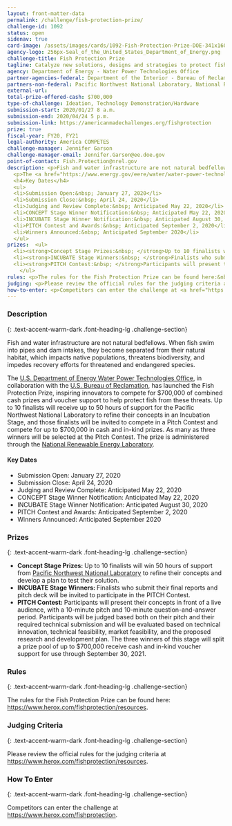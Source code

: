 ```yaml
---
layout: front-matter-data
permalink: /challenge/fish-protection-prize/
challenge-id: 1092
status: open
sidenav: true 
card-image: /assets/images/cards/1092-Fish-Protection-Prize-DOE-341x160.jpg
agency-logo: 256px-Seal_of_the_United_States_Department_of_Energy.png
challenge-title: Fish Protection Prize
tagline: Catalyze new solutions, designs and strategies to protect fish from water infrastructure, such as water diversions, pipes and hydropower dam intakes.
agency: Department of Energy - Water Power Technologies Office
partner-agencies-federal: Department of the Interior - Bureau of Reclamation
partners-non-federal: Pacific Northwest National Laboratory, National Renewable Energy Laboratory
external-url:
total-prize-offered-cash: $700,000
type-of-challenge: Ideation, Technology Demonstration/Hardware
submission-start: 2020/01/27 8 a.m.
submission-end: 2020/04/24 5 p.m.
submission-link: https://americanmadechallenges.org/fishprotection
prize: true
fiscal-year: FY20, FY21
legal-authority: America COMPETES
challenge-manager: Jennifer Garson
challenge-manager-email: Jennifer.Garson@ee.doe.gov
point-of-contact: Fish.Protection@nrel.gov
description: <p>Fish and water infrastructure are not natural bedfellows. When fish swim into pipes and dam intakes, they become separated from their natural habitat, which impacts native populations, threatens biodiversity, and impedes recovery efforts for threatened and endangered species. </p>
  <p>The <a href="https://www.energy.gov/eere/water/water-power-technologies-office" target="_blank" rel="noopener">U.S. Department of Energy Water Power Technologies Office</a>, in collaboration with the <a href="https://www.usbr.gov/" target="_blank" rel="noopener">U.S. Bureau of Reclamation</a>, has launched the Fish Protection Prize, inspiring innovators to compete for $700,000 of combined cash prizes and voucher support to help protect fish from these threats. Up to 10 finalists will receive up to 50 hours of support for the Pacific Northwest National Laboratory to refine their concepts in an Incubation Stage, and those finalists will be invited to compete in a Pitch Contest and compete for up to $700,000 in cash and in-kind prizes. As many as three winners will be selected at the Pitch Contest. The prize is administered through the <a href="https://www.pnnl.gov/" target="_blank" rel="noopener">National Renewable Energy Laboratory</a>.</p>
  <h4>Key Dates</h4>
  <ul>
  <li>Submission Open:&nbsp; January 27, 2020</li>
  <li>Submission Close:&nbsp; April 24, 2020</li>
  <li>Judging and Review Complete:&nbsp; Anticipated May 22, 2020</li> 
  <li>CONCEPT Stage Winner Notification:&nbsp; Anticipated May 22, 2020</li>
  <li>INCUBATE Stage Winner Notification:&nbsp; Anticipated August 30, 2020</li>
  <li>PITCH Contest and Awards:&nbsp; Anticipated September 2, 2020</li>
  <li>Winners Announced:&nbsp; Anticipated September 2020</li>
  </ul>
prizes:  <ul>
  <li><strong>Concept Stage Prizes:&nbsp; </strong>Up to 10 finalists will win 50 hours of support from <a href="https://www.pnnl.gov/" target="_blank" rel="noopener">Pacific Northwest National Laboratory</a> to refine their concepts and develop a plan to test their solution.</li>
  <li><strong>INCUBATE Stage Winners:&nbsp; </strong>Finalists who submit their final reports and pitch deck will be invited to participate in the PITCH Contest.</li>  
  <li><strong>PITCH Contest:&nbsp; </strong>Participants will present their concepts in front of a live audience, with a 10-minute pitch and 10-minute question-and-answer period. Participants will be judged based both on their pitch and their required technical submission and will be evaluated based on technical innovation, technical feasibility, market feasibility, and the proposed research and development plan. The three winners of this stage will split a prize pool of up to $700,000 receive cash and in-kind voucher support for use through September 30, 2021.</li> 
    </ul>
rules: <p>The rules for the Fish Protection Prize can be found here:&nbsp; <a href="https://www.herox.com/fishprotection/resources" target="_blank" rel="noopener">https://www.herox.com/fishprotection/resources</a>.</p>
judging: <p>Please review the official rules for the judging criteria at <a href="https://www.herox.com/fishprotection/resources" target="_blank" rel="noopener">https://www.herox.com/fishprotection/resources</a>.</p>
how-to-enter: <p>Competitors can enter the challenge at <a href="https://www.herox.com/fishprotection" target="_blank" rel="noopener">https://www.herox.com/fishprotection</a>.</p>
---
```




<!-- Description start -->
### Description
{: .text-accent-warm-dark .font-heading-lg .challenge-section}

<p>Fish and water infrastructure are not natural bedfellows. When fish swim into pipes and dam intakes, they become separated from their natural habitat, which impacts native populations, threatens biodiversity, and impedes recovery efforts for threatened and endangered species. </p>
<p>The <a href="https://www.energy.gov/eere/water/water-power-technologies-office" target="_blank" rel="noopener">U.S. Department of Energy Water Power Technologies Office</a>, in collaboration with the <a href="https://www.usbr.gov/" target="_blank" rel="noopener">U.S. Bureau of Reclamation</a>, has launched the Fish Protection Prize, inspiring innovators to compete for $700,000 of combined cash prizes and voucher support to help protect fish from these threats. Up to 10 finalists will receive up to 50 hours of support for the Pacific Northwest National Laboratory to refine their concepts in an Incubation Stage, and those finalists will be invited to compete in a Pitch Contest and compete for up to $700,000 in cash and in-kind prizes. As many as three winners will be selected at the Pitch Contest. The prize is administered through the <a href="https://www.pnnl.gov/" target="_blank" rel="noopener">National Renewable Energy Laboratory</a>.</p>
<h4>Key Dates</h4>
<ul>
<li>Submission Open: January 27, 2020</li>
<li>Submission Close: April 24, 2020</li>
<li>Judging and Review Complete: Anticipated May 22, 2020</li> 
<li>CONCEPT Stage Winner Notification: Anticipated May 22, 2020</li>
<li>INCUBATE Stage Winner Notification: Anticipated August 30, 2020</li>
<li>PITCH Contest and Awards: Anticipated September 2, 2020</li>
<li>Winners Announced: Anticipated September 2020</li>
</ul>

<!-- Prizes start -->
### Prizes
{: .text-accent-warm-dark .font-heading-lg .challenge-section}

<ul>
<li><strong>Concept Stage Prizes: </strong>Up to 10 finalists will win 50 hours of support from <a href="https://www.pnnl.gov/" target="_blank" rel="noopener">Pacific Northwest National Laboratory</a> to refine their concepts and develop a plan to test their solution.</li>
<li><strong>INCUBATE Stage Winners: </strong>Finalists who submit their final reports and pitch deck will be invited to participate in the PITCH Contest.</li>  
<li><strong>PITCH Contest: </strong>Participants will present their concepts in front of a live audience, with a 10-minute pitch and 10-minute question-and-answer period. Participants will be judged based both on their pitch and their required technical submission and will be evaluated based on technical innovation, technical feasibility, market feasibility, and the proposed research and development plan. The three winners of this stage will split a prize pool of up to $700,000 receive cash and in-kind voucher support for use through September 30, 2021.</li> 
  </ul>

<!-- Rules start -->
### Rules 
{: .text-accent-warm-dark .font-heading-lg .challenge-section}

<p>The rules for the Fish Protection Prize can be found here: <a href="https://www.herox.com/fishprotection/resources" target="_blank" rel="noopener">https://www.herox.com/fishprotection/resources</a>.</p>

<!-- Judging start -->
### Judging Criteria
{: .text-accent-warm-dark .font-heading-lg .challenge-section}

<p>Please review the official rules for the judging criteria at <a href="https://www.herox.com/fishprotection/resources" target="_blank" rel="noopener">https://www.herox.com/fishprotection/resources</a>.</p>

<!--  How To Enter start -->
### How To Enter
{: .text-accent-warm-dark .font-heading-lg .challenge-section}

<p>Competitors can enter the challenge at <a href="https://www.herox.com/fishprotection" target="_blank" rel="noopener">https://www.herox.com/fishprotection</a>.</p>
